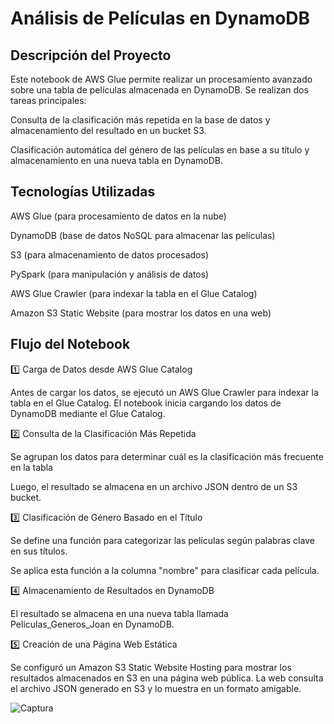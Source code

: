 # Análisis de Películas en DynamoDB

## Descripción del Proyecto

Este notebook de AWS Glue permite realizar un procesamiento avanzado sobre una tabla de películas almacenada en DynamoDB. Se realizan dos tareas principales:

  Consulta de la clasificación más repetida en la base de datos y almacenamiento del resultado en un bucket S3.

  Clasificación automática del género de las películas en base a su título y almacenamiento en una nueva tabla en DynamoDB.

## Tecnologías Utilizadas

  AWS Glue (para procesamiento de datos en la nube)

  DynamoDB (base de datos NoSQL para almacenar las películas)
  
  S3 (para almacenamiento de datos procesados)
  
  PySpark (para manipulación y análisis de datos)
  
  AWS Glue Crawler (para indexar la tabla en el Glue Catalog)
  
  Amazon S3 Static Website (para mostrar los datos en una web) 


## Flujo del Notebook

1️⃣ Carga de Datos desde AWS Glue Catalog

Antes de cargar los datos, se ejecutó un AWS Glue Crawler para indexar la tabla en el Glue Catalog.
El notebook inicia cargando los datos de DynamoDB mediante el Glue Catalog.


2️⃣ Consulta de la Clasificación Más Repetida

Se agrupan los datos para determinar cuál es la clasificación más frecuente en la tabla

Luego, el resultado se almacena en un archivo JSON dentro de un S3 bucket.



3️⃣ Clasificación de Género Basado en el Título

Se define una función para categorizar las películas según palabras clave en sus títulos.

Se aplica esta función a la columna "nombre" para clasificar cada película.


4️⃣ Almacenamiento de Resultados en DynamoDB

El resultado se almacena en una nueva tabla llamada Peliculas_Generos_Joan en DynamoDB.


5️⃣ Creación de una Página Web Estática

Se configuró un Amazon S3 Static Website Hosting para mostrar los resultados almacenados en S3 en una página web pública. La web consulta el archivo JSON generado en S3 y lo muestra en un formato amigable.

![Captura](https://github.com/user-attachments/assets/5f1956be-bd32-4cb7-80d9-cb6d1465d0ec)






